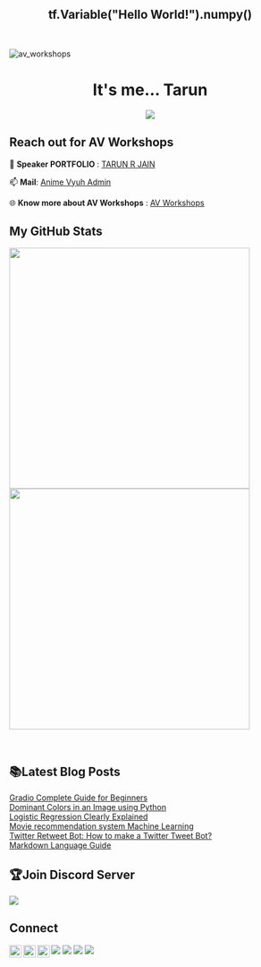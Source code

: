 
<div align="center">
<h2> tf.Variable("Hello World!").numpy() </h2>
<br />
</div>

![av_workshops](https://user-images.githubusercontent.com/66197713/198831589-6d92aaa8-0fa3-4f38-9dc5-fc20006dd202.jpeg)

 <h1 align="center">It's me... Tarun</h1>
<p align="center">
  <b><img src="https://readme-typing-svg.herokuapp.com?font=Raleway&color=CCA8FF&size=32&center=true&vCenter=true&lines=I+am+a+ML+Engineer.;I+am+a+Blogger.;I+love+Anime.;I+am+a+FPGA+Enthusiast."></b>
</p>

## Reach out for AV Workshops
🤵 **Speaker PORTFOLIO** : [TARUN R JAIN](https://tarunjain.netlify.app/)

📫 **Mail**: [Anime Vyuh Admin](mailto:jain.tarun7501@gmail.com)

🌐 **Know more about AV Workshops** : [AV Workshops](https://animevyuh.org/av-workshops/)

 <div style="margin-down:5px;">
 <h2> My GitHub Stats </h2>
  <p><img width=430 src="https://github-readme-stats.vercel.app/api?username=lucifertrj&count_private=true&theme=dark" /> 
    <img width=430 src="https://github-readme-streak-stats.herokuapp.com/?user=lucifertrj&theme=dark" /></p>
 <br/>
  </div>
<div>

<div> 
<h2>📚Latest Blog Posts</h2>
<a href="https://animevyuh.org/gradio-complete-guide-for-beginners/">Gradio Complete Guide for Beginners</a><br/>
<a href="https://animevyuh.org/dominate-colors-in-an-image/">Dominant Colors in an Image using Python</a><br/>
<a href="https://animevyuh.org/logistic-regression/">Logistic Regression Clearly Explained</a><br/>
<a href="https://animevyuh.org/movie-recommendation-system/">Movie recommendation system Machine Learning</a><br/>
<a href="https://animevyuh.org/twitter-retweet-bot/">Twitter Retweet Bot: How to make a Twitter Tweet Bot?</a><br/>
<a href="https://animevyuh.org/markdown-language-guide/">Markdown Language Guide</a><br/>
</div>

<div>

<h2>🏆Join Discord Server</h2>

<a href="https://discord.com/invite/kxZYxdTKp6">
<img src="https://discord.com/api/guilds/939520548726272010/widget.png?style=banner1"></a>

<h2>Connect</h2>
  <div>
<a href="https://twitter.com/TRJ_0751">
  <img align="left" alt="Tarun Twitter" width="22px" src="https://raw.githubusercontent.com/peterthehan/peterthehan/master/assets/twitter.svg" />
</a>
<a href="https://www.linkedin.com/in/tarun-r-jain-3ba397191/">
  <img align="left" alt="Tarun LinkedIN" width="22px" src="https://raw.githubusercontent.com/peterthehan/peterthehan/master/assets/linkedin.svg" />
</a>
  <a href="https://www.youtube.com/channel/UCzgB9IMJ9QGcQzfEGNjJdxg">
  <img align="left" alt="Youtube" width="22px" src="https://raw.githubusercontent.com/peterthehan/peterthehan/master/assets/youtube.svg" />
</a>
</div>

[![](https://img.shields.io/badge/Kaggle-20BEFF?style=for-the-badge&logo=Kaggle&logoColor=black)](https://www.kaggle.com/tarundalal)
[![](https://img.shields.io/badge/-LeetCode-FFA116?style=for-the-badge&logo=LeetCode&logoColor=black)](https://leetcode.com/trjflash75/)
[![](https://img.shields.io/badge/Medium-12100E?style=for-the-badge&logo=medium&logoColor=white)](https://medium.com/@jaintarun7)
[![](https://img.shields.io/badge/HuggingFace-3C2ABE?style=for-the-badge&logo=huggingface&logoColor=black)](https://huggingface.co/lucifertrj)

